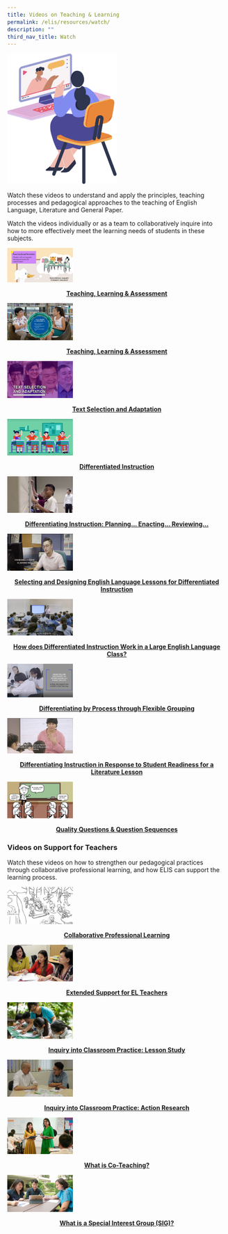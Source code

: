 ```yaml
---
title: Videos on Teaching & Learning
permalink: /elis/resources/watch/
description: ""
third_nav_title: Watch
---
```

<img src="/images/watch_banner.png" 
			 style="width:50%">
			 
Watch these videos to understand and apply the principles, teaching processes and pedagogical approaches to the teaching of English Language, Literature and General Paper.  
  
Watch the videos individually or as a team to collaboratively inquire into how to more effectively meet the learning needs of students in these subjects.

<p><a href="https://staging.d1wti0p44mqune.amplifyapp.com/elis/resources/watch/videos/supporting-inquiry-based-learning-in-the-el-classroom-what-why-and-how/">
<img src="/images/ibl-video-thumbnail.png" style="width:30%">
<center><b>Teaching, Learning & Assessment</b></center>
</a></p>


<p><a href="https://staging.d1wti0p44mqune.amplifyapp.com/elis/resources/watch/videos/cllips-and-acolade/">
<img src="/images/cllips-and-acolades_b.jpg" style="width:30%">
<center><b>Teaching, Learning & Assessment</b></center>
</a></p>

<p><a href="https://staging.d1wti0p44mqune.amplifyapp.com/elis/resources/watch/videos-on-teaching-learning/text-selection-and-adaption/">
<img src="/images/text-selection-adaptation-thumb.jpg" style="width:30%">
<center><b>Text Selection and Adaptation</b></center>
</a></p>

<p><a href="https://staging.d1wti0p44mqune.amplifyapp.com/elis/resources/watch/videos/differentiated-instruction/">
<img src="/images/differentiated-ins1b.jpg" style="width:30%">
<center><b>Differentiated Instruction</b></center>
</a></p>

<p><a href="https://staging.d1wti0p44mqune.amplifyapp.com/elis/resources/watch/videos-on-teaching-learning/planning-enacting-reviewing/">
<img src="/images/differentiating-instruction1s.jpg" style="width:30%">
<center><b>Differentiating Instruction: Planning... Enacting... Reviewing...</b></center>
</a></p>

<p><a href="https://staging.d1wti0p44mqune.amplifyapp.com/elis/resources/watch/videos/selecting-and-designing-english-language-lessons/">
<img src="/images/selecting-and-designing-english-language-lessons-for-differentiated-instruction.jpg" style="width:30%">
<center><b>Selecting and Designing English Language Lessons for Differentiated Instruction</b></center>
</a></p>

<p><a href="https://staging.d1wti0p44mqune.amplifyapp.com/elis/resources/watch/videos/differentiated-instruction-in-a-large-english-language-class/">
<img src="/images/whatsapp-image-2021-03-25-at-18-59-5612a8567afe0b420db4c6eac237e21833.jpg" style="width:30%">
<center><b>How does Differentiated Instruction Work in a Large English Language Class?</b></center>
</a></p>

<p><a href="https://staging.d1wti0p44mqune.amplifyapp.com/elis/resources/watch/videos/differentiating-instruction-in-a-literature-classroom/">
<img src="/images/edf81ccc-ab6f-460a-a9c7-0afe85b84139.jpg" style="width:30%">
<center><b>Differentiating by Process through Flexible Grouping</b></center>
</a></p>

<p><a href="https://staging.d1wti0p44mqune.amplifyapp.com/elis/resources/watch/videos/differentiating-instruction-in-response-to-student-readiness-literature/">
<img src="/images/55d5cc40-ecf3-4706-aac6-ce1ae4637753.jpg" style="width:30%">
<center><b>Differentiating Instruction in Response to Student Readiness for a Literature Lesson</b></center>
</a></p>

<p><a href="https://staging.d1wti0p44mqune.amplifyapp.com/elis/resources/watch/videos/quality-questions-question-sequences/">
<img src="/images/quality-question_seq.jpg" style="width:30%">
<center><b>Quality Questions & Question Sequences</b></center>
</a></p>

### Videos on Support for Teachers

Watch these videos on how to strengthen our pedagogical practices through collaborative professional learning, and how ELIS can support the learning process.

<p><a href="https://staging.d1wti0p44mqune.amplifyapp.com/elis/resources/watch/videos/collaborative-professional-learning/">
<img src="/images/collab_prof_learning_o.jpg" style="width:30%">
<center><b>Collaborative Professional Learning</b></center>
</a></p>

<p><a href="https://staging.d1wti0p44mqune.amplifyapp.com/elis/resources/watch/videos/extended-support-is-offered-to-el-teachers/">
<img src="/images/extended_suppkimbee.jpg" style="width:30%">
<center><b>Extended Support for EL Teachers</b></center>
</a></p>

<p><a href="https://staging.d1wti0p44mqune.amplifyapp.com/elis/resources/watch/videos/inquiry-into-classroom-practice-lesson-study/">
<img src="/images/classroom_inq_m.jpg" style="width:30%">
<center><b>Inquiry into Classroom Practice: Lesson Study</b></center>
</a></p>

<p><a href="https://staging.d1wti0p44mqune.amplifyapp.com/elis/resources/watch/videos/inquiry-into-classroom-practice-action-research/">
<img src="/images/inquiry-classroom.jpg" style="width:30%">
<center><b>Inquiry into Classroom Practice: Action Research</b></center>
</a></p>

<p><a href="https://staging.d1wti0p44mqune.amplifyapp.com/elis/resources/watch/videos-on-teaching-learning/what-is-co-teaching/">
<img src="/images/shalini_coteaching.jpg" style="width:30%">
<center><b>What is Co-Teaching?</b></center>
</a></p>

<p><a href="https://staging.d1wti0p44mqune.amplifyapp.com/elis/resources/watch/videos-on-teaching-learning/what-is-a-special-interest-group/">
<img src="/images/cedric_sig.jpg" style="width:30%">
<center><b>What is a Special Interest Group (SIG)?</b></center>
</a></p>



